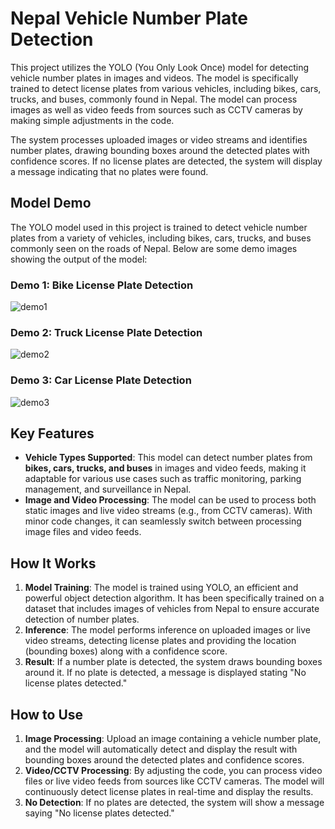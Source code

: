 # Nepal Vehicle Number Plate Detection

This project utilizes the YOLO (You Only Look Once) model for detecting vehicle number plates in images and videos. The model is specifically trained to detect license plates from various vehicles, including bikes, cars, trucks, and buses, commonly found in Nepal. The model can process images as well as video feeds from sources such as CCTV cameras by making simple adjustments in the code.

The system processes uploaded images or video streams and identifies number plates, drawing bounding boxes around the detected plates with confidence scores. If no license plates are detected, the system will display a message indicating that no plates were found.

## Model Demo

The YOLO model used in this project is trained to detect vehicle number plates from a variety of vehicles, including bikes, cars, trucks, and buses commonly seen on the roads of Nepal. Below are some demo images showing the output of the model:

### Demo 1: Bike License Plate Detection
![demo1](https://github.com/user-attachments/assets/c872b790-da34-4329-9b9f-837a19bc07c2)

### Demo 2: Truck License Plate Detection
![demo2](https://github.com/user-attachments/assets/1680bce3-6d6a-4242-82eb-69dc553da85b)

### Demo 3: Car License Plate Detection
![demo3](https://github.com/user-attachments/assets/721539a6-3ae2-4336-bbae-a09296b693e5)

## Key Features

- **Vehicle Types Supported**: This model can detect number plates from **bikes, cars, trucks, and buses** in images and video feeds, making it adaptable for various use cases such as traffic monitoring, parking management, and surveillance in Nepal.
- **Image and Video Processing**: The model can be used to process both static images and live video streams (e.g., from CCTV cameras). With minor code changes, it can seamlessly switch between processing image files and video feeds.

## How It Works

1. **Model Training**: The model is trained using YOLO, an efficient and powerful object detection algorithm. It has been specifically trained on a dataset that includes images of vehicles from Nepal to ensure accurate detection of number plates.
2. **Inference**: The model performs inference on uploaded images or live video streams, detecting license plates and providing the location (bounding boxes) along with a confidence score.
3. **Result**: If a number plate is detected, the system draws bounding boxes around it. If no plate is detected, a message is displayed stating "No license plates detected."

## How to Use

1. **Image Processing**: Upload an image containing a vehicle number plate, and the model will automatically detect and display the result with bounding boxes around the detected plates and confidence scores.
2. **Video/CCTV Processing**: By adjusting the code, you can process video files or live video feeds from sources like CCTV cameras. The model will continuously detect license plates in real-time and display the results.
3. **No Detection**: If no plates are detected, the system will show a message saying "No license plates detected."


